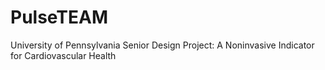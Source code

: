 # PulseTEAM
University of Pennsylvania Senior Design Project: A Noninvasive Indicator for Cardiovascular Health
